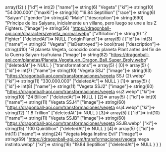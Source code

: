 array(12) { 
    ["id"]=> int(2) 
    ["name"]=> string(6) "Vegeta" 
    ["ki"]=> string(10) "54.000.000" 
    ["maxKi"]=> string(16) "19.84 Septillion" 
    ["race"]=> string(6) "Saiyan" 
    ["gender"]=> string(4) "Male" 
    ["description"]=> string(690) "Príncipe de los Saiyans, inicialmente un villano, pero luego se une a los Z Fighters. 
    ["image"]=> string(56) "https://dragonball-api.com/characters/vegeta_normal.webp" 
    ["affiliation"]=> string(9) "Z Fighter" 
    ["deletedAt"]=> NULL 
    ["originPlanet"]=> array(6) { 
        ["id"]=> int(3) 
        ["name"]=> string(6) "Vegeta" 
        ["isDestroyed"]=> bool(true) 
        ["description"]=> string(410) "El planeta Vegeta, conocido como planeta Plant antes del fin de la Guerra Saiyan-tsufruiana
        ["image"]=> string(82) "https://dragonball-api.com/planetas/Planeta_Vegeta_en_Dragon_Ball_Super_Broly.webp" 
        ["deletedAt"]=> NULL } 
["transformations"]=> array(5) 
    { [0]=> array(5) { 
        ["id"]=> int(7) 
        ["name"]=> string(10) "Vegeta SSJ" 
        ["image"]=> string(63) "https://dragonball-api.com/transformaciones/vegeta SSJ (2).webp" 
        ["ki"]=> string(11) "330.000.000" 
        ["deletedAt"]=> NULL } 
    [1]=> array(5) { 
        ["id"]=> int(8) 
        ["name"]=> string(11) "Vegeta SSJ2" 
        ["image"]=> string(60) "https://dragonball-api.com/transformaciones/vegeta ssj2.webp" 
        ["ki"]=> string(10) "24 Billion" 
        ["deletedAt"]=> NULL } 
    [2]=> array(5) { 
        ["id"]=> int(9) 
        ["name"]=> string(11) "Vegeta SSJ4" 
        ["image"]=> string(60) "https://dragonball-api.com/transformaciones/vegeta ssj4.webp" 
        ["ki"]=> string(12) "1.8 Trillion" 
        ["deletedAt"]=> NULL } 
    [3]=> array(5) { 
        ["id"]=> int(10) 
        ["name"]=> string(11) "Vegeta SSJB" 
        ["image"]=> string(60) "https://dragonball-api.com/transformaciones/vegeta SSJB.webp" 
        ["ki"]=> string(15) "100 Quintillion" 
        ["deletedAt"]=> NULL } 
    [4]=> array(5) { 
        ["id"]=> int(11) 
        ["name"]=> string(24) "Vegeta Mega Instinc Evil" 
        ["image"]=> string(69) "https://dragonball-api.com/transformaciones/vegeta mega instinto.webp" 
        ["ki"]=> string(16) "19.84 Septillion" 
        ["deletedAt"]=> NULL } } }